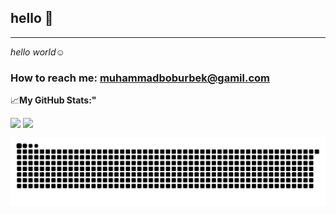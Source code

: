 ## hello  👋
___

*hello world*:relaxed:

### How to reach me: <a href="muhammadboburbek@gmail.com">muhammadboburbek@gamil.com</a>
:chart_with_upwards_trend:**My GitHub Stats:"**
<div display="flex">
<p>
<img width="55%" align="top" src="https://github-readme-stats.vercel.app/api?username=muhammadbobur0&show_icons=true&hide_border=true&&count_private=true&include_all_commits=true&theme=github_dark" />
 <img width="40%" align="top" src="https://github-readme-stats.vercel.app/api/top-langs/?username=muhammadbobur0&exclude_repo=KNN-Image-Classification&show_icons=true&hide_border=true&layout=compact&langs_count=8&theme=github_dark"/>
</p>
</div>



![Snake animation](https://github.com/muhammadBobur0/muhammadbobur0/blob/main/images/github-contribution-grid-snake.svg)

